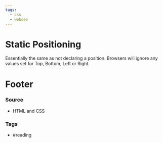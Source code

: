 ```yaml
---
tags:
  - css
  - webdev
---
```

# Static Positioning
Essentially the same as not declaring a position. Browsers will ignore any values set for Top, Bottom, Left or Right.


# Footer
### Source
- HTML and CSS
### Tags
- #reading

